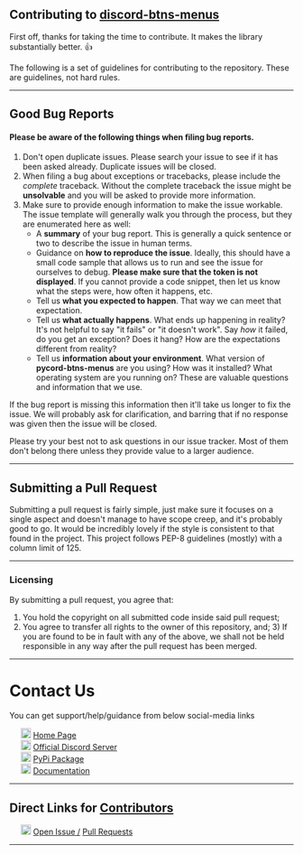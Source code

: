 ## Contributing to <u>discord-btns-menus</u>

First off, thanks for taking the time to contribute. It makes the library substantially better. :+1:

The following is a set of guidelines for contributing to the repository. These are guidelines, not hard rules.

<hr/>

## Good Bug Reports

#### Please be aware of the following things when filing bug reports.

1. Don't open duplicate issues. Please search your issue to see if it has been asked already. Duplicate issues will be
   closed.
2. When filing a bug about exceptions or tracebacks, please include the _complete_ traceback. Without the complete
   traceback the issue might be **unsolvable** and you will be asked to provide more information.
3. Make sure to provide enough information to make the issue workable. The issue template will generally walk you
   through the process, but they are enumerated here as well:
   - A **summary** of your bug report. This is generally a quick sentence or two to describe the issue in human terms.
   - Guidance on **how to reproduce the issue**. Ideally, this should have a small code sample that allows us to run
     and see the issue for ourselves to debug. **Please make sure that the token is not displayed**. If you cannot
     provide a code snippet, then let us know what the steps were, how often it happens, etc.
   - Tell us **what you expected to happen**. That way we can meet that expectation.
   - Tell us **what actually happens**. What ends up happening in reality? It's not helpful to say "it fails" or "it
     doesn't work". Say _how_ it failed, do you get an exception? Does it hang? How are the expectations different from
     reality?
   - Tell us **information about your environment**. What version of **pycord-btns-menus** are you using? How was it
     installed? What operating system are you running on? These are valuable questions and information that we use.

If the bug report is missing this information then it'll take us longer to fix the issue. We will probably ask for
clarification, and barring that if no response was given then the issue will be closed.

Please try your best not to ask questions in our issue tracker. Most of them don't belong there unless they provide
value to a larger audience.

<hr/>

## Submitting a Pull Request

Submitting a pull request is fairly simple, just make sure it focuses on a single aspect and doesn't manage to have
scope creep, and it's probably good to go. It would be incredibly lovely if the style is consistent to that found in the
project. This project follows PEP-8 guidelines (mostly) with a column limit of 125.

<hr/>

### Licensing

By submitting a pull request, you agree that:

1. You hold the copyright on all submitted code inside said pull request;
2. You agree to transfer all rights to the owner of this repository, and; 3) If you are found to be in fault with any of
   the above, we shall not be held responsible in any way after the pull request has been merged.

<hr/>

# Contact Us

You can get support/help/guidance from below social-media links

<p style="margin-left: 20px;">

<img src="https://github.com/Modern-Realm/pycord_btns_menus/blob/main/media/bin/github_icon.png" alt="icon" width="18" height="18">
<a href="https://github.com/Modern-Realm"> 
Home Page </a>

<br/>

<img src="https://github.com/Modern-Realm/pycord_btns_menus/blob/main/media/bin/discord_icon.png" alt="icon" width="18" height="18">
<a href="https://discord.gg/GVMWx5EaAN"> 
Official Discord Server </a>

<br/>

<img src="https://github.com/Modern-Realm/pycord_btns_menus/blob/main/media/bin/PyPi_icon.png" alt="icon" width="18" height="18">
<a href="https://pypi.org/project/discord-btns-menus/"> 
PyPi Package </a>

<br/>

<img src="https://github.com/Modern-Realm/pycord_btns_menus/blob/main/media/bin/docs_icon.png" alt="icon" width="18" height="18">
<a href="https://skrphenix.github.io/pycord_btns_menus/"> 
Documentation </a>

</p>

<hr/>

## Direct Links for <u>Contributors</u>

<p style="margin-left: 20px;">
   <img src="https://github.com/Modern-Realm/pycord_btns_menus/blob/main/media/bin/github_icon.png" alt="icon" width="18" height="18"> 
   <a href="https://github.com/Modern-Realm/pycord_btns_menus/issues/new/choose"> 
   Open Issue /</a>
   
   <a href="https://github.com/Modern-Realm/pycord_btns_menus/pulls">
   Pull Requests
   </a>

</p>

<hr/>
